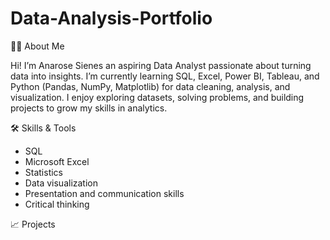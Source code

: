 # Data-Analysis-Portfolio
👩‍💻 About Me

Hi! I’m Anarose Sienes an aspiring Data Analyst passionate about turning data into insights. I’m currently learning SQL, Excel, Power BI, Tableau, and Python (Pandas, NumPy, Matplotlib) for data cleaning, analysis, and visualization. I enjoy exploring datasets, solving problems, and building projects to grow my skills in analytics.

🛠️ Skills & Tools
   * SQL
   * Microsoft Excel
   * Statistics
   * Data visualization
   * Presentation and communication skills
   * Critical thinking



📈 Projects
